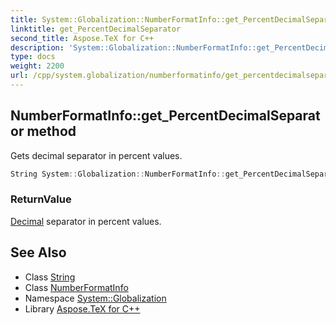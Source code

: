 ```yaml
---
title: System::Globalization::NumberFormatInfo::get_PercentDecimalSeparator method
linktitle: get_PercentDecimalSeparator
second_title: Aspose.TeX for C++
description: 'System::Globalization::NumberFormatInfo::get_PercentDecimalSeparator method. Gets decimal separator in percent values in C++.'
type: docs
weight: 2200
url: /cpp/system.globalization/numberformatinfo/get_percentdecimalseparator/
---
```

## NumberFormatInfo::get_PercentDecimalSeparator method


Gets decimal separator in percent values.

```cpp
String System::Globalization::NumberFormatInfo::get_PercentDecimalSeparator() const
```


### ReturnValue

[Decimal](../../../system/decimal/) separator in percent values.

## See Also

* Class [String](../../../system/string/)
* Class [NumberFormatInfo](../)
* Namespace [System::Globalization](../../)
* Library [Aspose.TeX for C++](../../../)
